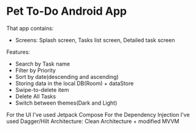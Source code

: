 # Pet To-Do Android App

That app contains:
- Screens: Splash screen, Tasks list screen, Detailed task screen

Features:
- Search by Task name
- Filter by Priority
- Sort by date(descending and ascending)
- Storing data in the local DB(Room) + dataStore
- Swipe-to-delete item
- Delete All Tasks
- Switch between themes(Dark and Light)

For the UI I've used Jetpack Compose
For the Dependency Injection I've used Dagger/Hilt
Architecture: Clean Architecture + modified MVVM
